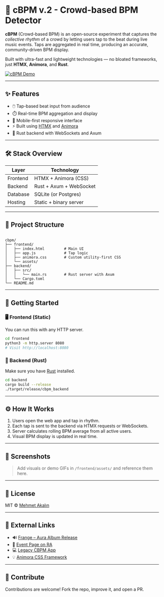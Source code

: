 # 🎵 cBPM v.2 - Crowd-based BPM Detector

**cBPM** (Crowd-based BPM) is an open-source experiment that captures the *collective rhythm* of a crowd by letting users tap to the beat during live music events. Taps are aggregated in real time, producing an accurate, community-driven BPM display.

Built with ultra-fast and lightweight technologies — no bloated frameworks, just **HTMX**, **Animora**, and **Rust**.

[![cBPM Demo](https://img.youtube.com/vi/hRP4IMtft4E/0.jpg)](https://www.youtube.com/watch?v=hRP4IMtft4E)

---

## ✨ Features

- 🖱️ Tap-based beat input from audience
- ⏱️ Real-time BPM aggregation and display
- 📲 Mobile-first responsive interface
- ⚡ Built using [HTMX](https://htmx.org) and [Animora](https://github.com/makalin/animora)
- 🔌 Rust backend with WebSockets and Axum

---

## 🛠️ Stack Overview

| Layer      | Technology            |
|------------|------------------------|
| Frontend   | HTMX + Animora (CSS)   |
| Backend    | Rust + Axum + WebSocket|
| Database   | SQLite (or Postgres)   |
| Hosting    | Static + binary server |

---

## 📁 Project Structure

```

cbpm/
├── frontend/
│   ├── index.html         # Main UI
│   ├── app.js             # Tap logic
│   ├── animora.css        # Custom utility-first CSS
│   └── assets/
├── backend/
│   ├── src/
│   │   └── main.rs        # Rust server with Axum
│   └── Cargo.toml
└── README.md

````

---

## 🚀 Getting Started

### 🖥 Frontend (Static)

You can run this with any HTTP server.

```bash
cd frontend
python3 -m http.server 8080
# Visit http://localhost:8080
````

### 🦀 Backend (Rust)

Make sure you have [Rust](https://www.rust-lang.org/tools/install) installed.

```bash
cd backend
cargo build --release
./target/release/cbpm_backend
```

---

## ⚙️ How It Works

1. Users open the web app and tap in rhythm.
2. Each tap is sent to the backend via HTMX requests or WebSockets.
3. Server calculates rolling BPM average from all active users.
4. Visual BPM display is updated in real time.

---

## 📸 Screenshots

> Add visuals or demo GIFs in `/frontend/assets/` and reference them here.

---

## 📜 License

MIT © [Mehmet Akalın](https://github.com/makalin)

---

## 🔗 External Links

* 🔊 [Frange – Aura Album Release](https://muzikonair.com/aura-adli-solo-albumunu-cikaran-frange-joker-no-19da/)
* 🎫 [Event Page on RA](https://ra.co/events/768088)
* 💻 [Legacy CBPM App](https://cbpm.soft112.com/)
* 💡 [Animora CSS Framework](https://github.com/makalin/animora)

---

## 🤝 Contribute

Contributions are welcome! Fork the repo, improve it, and open a PR.
